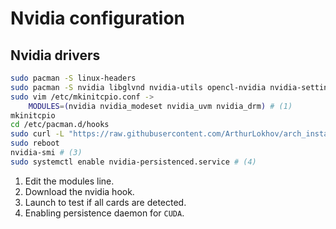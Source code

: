 # Nvidia configuration

## Nvidia drivers
```sh
sudo pacman -S linux-headers
sudo pacman -S nvidia libglvnd nvidia-utils opencl-nvidia nvidia-settings
sudo vim /etc/mkinitcpio.conf ->
    MODULES=(nvidia nvidia_modeset nvidia_uvm nvidia_drm) # (1)
mkinitcpio
cd /etc/pacman.d/hooks
sudo curl -L "https://raw.githubusercontent.com/ArthurLokhov/arch_install/main/configs/nvidia.hook" -O # (2)
sudo reboot
nvidia-smi # (3)
sudo systemctl enable nvidia-persistenced.service # (4)
```

1. Edit the modules line.
2. Download the nvidia hook.
3. Launch to test if all cards are detected.
4. Enabling persistence daemon for `CUDA`.

